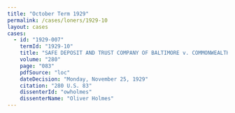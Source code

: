 ```yaml
---
title: "October Term 1929"
permalink: /cases/loners/1929-10
layout: cases
cases:
  - id: "1929-007"
    termId: "1929-10"
    title: "SAFE DEPOSIT AND TRUST COMPANY OF BALTIMORE v. COMMONWEALTH OF VIRGINIA"
    volume: "280"
    page: "083"
    pdfSource: "loc"
    dateDecision: "Monday, November 25, 1929"
    citation: "280 U.S. 83"
    dissenterId: "owholmes"
    dissenterName: "Oliver Holmes"
---
```

